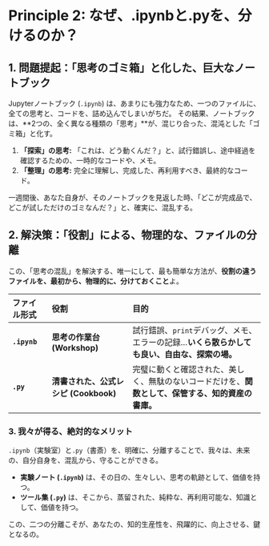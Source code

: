 # Principle 2: なぜ、.ipynbと.pyを、分けるのか？

## 1. 問題提起：「思考のゴミ箱」と化した、巨大なノートブック

Jupyterノートブック (`.ipynb`) は、あまりにも強力なため、一つのファイルに、全ての思考と、コードを、詰め込んでしまいがちだ。
その結果、ノートブックは、**2つの、全く異なる種類の「思考」**が、混じり合った、混沌とした「ゴミ箱」と化す。

1.  **「探索」の思考:** 「これは、どう動くんだ？」と、試行錯誤し、途中経過を確認するための、一時的なコードや、メモ。
2.  **「整理」の思考:** 完全に理解し、完成した、再利用すべき、最終的なコード。

一週間後、あなた自身が、そのノートブックを見返した時、「どこが完成品で、どこが試しただけのゴミなんだ？」と、確実に、混乱する。

## 2. 解決策：「役割」による、物理的な、ファイルの分離

この、「思考の混乱」を解決する、唯一にして、最も簡単な方法が、**役割の違うファイルを、最初から、物理的に、分けておくこと**よ。

| ファイル形式 | 役割 | 目的 |
|:---|:---|:---|
| **`.ipynb`** | **思考の作業台 (Workshop)** | 試行錯誤、`print`デバッグ、メモ、エラーの記録…**いくら散らかしても良い、自由な、探索の場。** |
| **`.py`** | **清書された、公式レシピ (Cookbook)** | 完璧に動くと確認された、美しく、無駄のないコードだけを、**関数として、保管する、知的資産の書庫。** |

### 3. 我々が得る、絶対的なメリット

`.ipynb`（実験室）と`.py`（書斎）を、明確に、分離することで、我々は、未来の、自分自身を、混乱から、守ることができる。

*   **実験ノート (`.ipynb`)** は、その日の、生々しい、思考の軌跡として、価値を持つ。
*   **ツール集 (`.py`)** は、そこから、蒸留された、純粋な、再利用可能な、知識として、価値を持つ。

この、二つの分離こそが、あなたの、知的生産性を、飛躍的に、向上させる、鍵となるの。